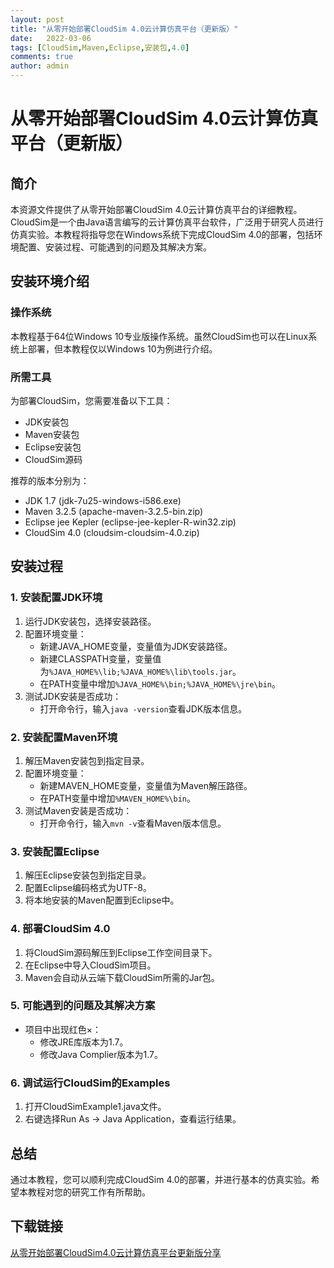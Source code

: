 ```yaml
---
layout: post
title: "从零开始部署CloudSim 4.0云计算仿真平台（更新版）"
date:   2022-03-06
tags: [CloudSim,Maven,Eclipse,安装包,4.0]
comments: true
author: admin
---
```

# 从零开始部署CloudSim 4.0云计算仿真平台（更新版）

## 简介
本资源文件提供了从零开始部署CloudSim 4.0云计算仿真平台的详细教程。CloudSim是一个由Java语言编写的云计算仿真平台软件，广泛用于研究人员进行仿真实验。本教程将指导您在Windows系统下完成CloudSim 4.0的部署，包括环境配置、安装过程、可能遇到的问题及其解决方案。

## 安装环境介绍
### 操作系统
本教程基于64位Windows 10专业版操作系统。虽然CloudSim也可以在Linux系统上部署，但本教程仅以Windows 10为例进行介绍。

### 所需工具
为部署CloudSim，您需要准备以下工具：
- JDK安装包
- Maven安装包
- Eclipse安装包
- CloudSim源码

推荐的版本分别为：
- JDK 1.7 (jdk-7u25-windows-i586.exe)
- Maven 3.2.5 (apache-maven-3.2.5-bin.zip)
- Eclipse jee Kepler (eclipse-jee-kepler-R-win32.zip)
- CloudSim 4.0 (cloudsim-cloudsim-4.0.zip)

## 安装过程
### 1. 安装配置JDK环境
1. 运行JDK安装包，选择安装路径。
2. 配置环境变量：
   - 新建JAVA_HOME变量，变量值为JDK安装路径。
   - 新建CLASSPATH变量，变量值为`%JAVA_HOME%\lib;%JAVA_HOME%\lib\tools.jar`。
   - 在PATH变量中增加`%JAVA_HOME%\bin;%JAVA_HOME%\jre\bin`。
3. 测试JDK安装是否成功：
   - 打开命令行，输入`java -version`查看JDK版本信息。

### 2. 安装配置Maven环境
1. 解压Maven安装包到指定目录。
2. 配置环境变量：
   - 新建MAVEN_HOME变量，变量值为Maven解压路径。
   - 在PATH变量中增加`%MAVEN_HOME%\bin`。
3. 测试Maven安装是否成功：
   - 打开命令行，输入`mvn -v`查看Maven版本信息。

### 3. 安装配置Eclipse
1. 解压Eclipse安装包到指定目录。
2. 配置Eclipse编码格式为UTF-8。
3. 将本地安装的Maven配置到Eclipse中。

### 4. 部署CloudSim 4.0
1. 将CloudSim源码解压到Eclipse工作空间目录下。
2. 在Eclipse中导入CloudSim项目。
3. Maven会自动从云端下载CloudSim所需的Jar包。

### 5. 可能遇到的问题及其解决方案
- 项目中出现红色×：
  - 修改JRE库版本为1.7。
  - 修改Java Complier版本为1.7。

### 6. 调试运行CloudSim的Examples
1. 打开CloudSimExample1.java文件。
2. 右键选择Run As -> Java Application，查看运行结果。

## 总结
通过本教程，您可以顺利完成CloudSim 4.0的部署，并进行基本的仿真实验。希望本教程对您的研究工作有所帮助。

## 下载链接

[从零开始部署CloudSim4.0云计算仿真平台更新版分享](https://pan.quark.cn/s/596118892654)